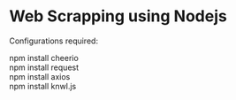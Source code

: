 # Web Scrapping using Nodejs

Configurations required:

npm install cheerio  <br />
npm install request  <br />
npm install axios  <br />
npm install knwl.js  <br />

